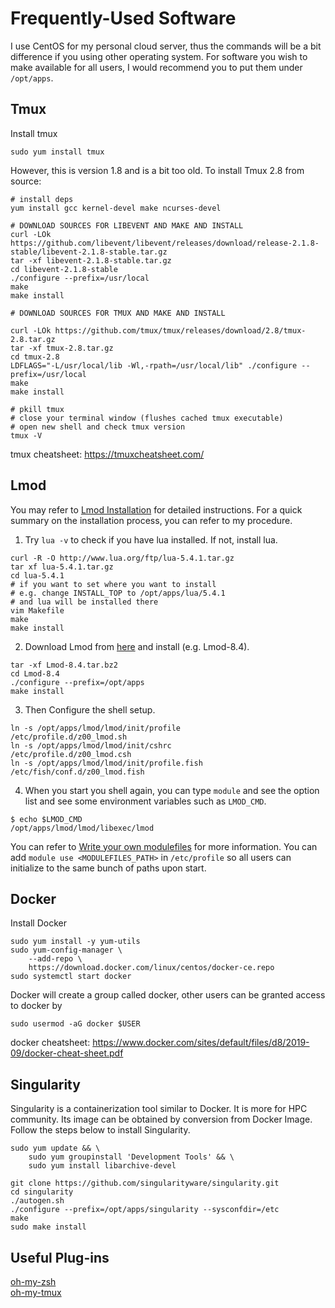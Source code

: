 # Frequently-Used Software

I use CentOS for my personal cloud server, thus the commands will be a bit difference if you using other operating system. For software you wish to make available for all users, I would recommend you to put them under `/opt/apps`.

## Tmux

Install tmux

```shell
sudo yum install tmux
```

However, this is version 1.8 and is a bit too old. To install Tmux 2.8 from source:

```shell
# install deps
yum install gcc kernel-devel make ncurses-devel

# DOWNLOAD SOURCES FOR LIBEVENT AND MAKE AND INSTALL
curl -LOk https://github.com/libevent/libevent/releases/download/release-2.1.8-stable/libevent-2.1.8-stable.tar.gz
tar -xf libevent-2.1.8-stable.tar.gz
cd libevent-2.1.8-stable
./configure --prefix=/usr/local
make
make install

# DOWNLOAD SOURCES FOR TMUX AND MAKE AND INSTALL

curl -LOk https://github.com/tmux/tmux/releases/download/2.8/tmux-2.8.tar.gz
tar -xf tmux-2.8.tar.gz
cd tmux-2.8
LDFLAGS="-L/usr/local/lib -Wl,-rpath=/usr/local/lib" ./configure --prefix=/usr/local
make
make install

# pkill tmux
# close your terminal window (flushes cached tmux executable)
# open new shell and check tmux version
tmux -V
```

tmux cheatsheet: https://tmuxcheatsheet.com/

## Lmod

You may refer to [Lmod Installation](https://lmod.readthedocs.io/en/latest/030_installing.html) for detailed instructions. For a quick summary on the installation process, you can refer to my procedure.

1. Try `lua -v` to check if you have lua installed. If not, install lua.

```shell
curl -R -O http://www.lua.org/ftp/lua-5.4.1.tar.gz
tar xf lua-5.4.1.tar.gz
cd lua-5.4.1
# if you want to set where you want to install
# e.g. change INSTALL_TOP to /opt/apps/lua/5.4.1
# and lua will be installed there
vim Makefile
make
make install
```

2. Download Lmod from [here](https://sourceforge.net/projects/lmod/files/) and install (e.g. Lmod-8.4).

```shell
tar -xf Lmod-8.4.tar.bz2
cd Lmod-8.4
./configure --prefix=/opt/apps
make install
```

3. Then Configure the shell setup.

```
ln -s /opt/apps/lmod/lmod/init/profile        /etc/profile.d/z00_lmod.sh
ln -s /opt/apps/lmod/lmod/init/cshrc          /etc/profile.d/z00_lmod.csh
ln -s /opt/apps/lmod/lmod/init/profile.fish   /etc/fish/conf.d/z00_lmod.fish
```

4. When you start you shell again, you can type `module` and see the option list and see some environment variables such as `LMOD_CMD`.

```
$ echo $LMOD_CMD
/opt/apps/lmod/lmod/libexec/lmod
```

You can refer to [Write your own modulefiles](https://lmod.readthedocs.io/en/latest/020_advanced.html) for more information. You can add `module use <MODULEFILES_PATH>` in `/etc/profile` so all users can initialize to the same bunch of paths upon start.

## Docker

Install Docker

```shell
sudo yum install -y yum-utils
sudo yum-config-manager \
    --add-repo \
    https://download.docker.com/linux/centos/docker-ce.repo
sudo systemctl start docker
```

Docker will create a group called docker, other users can be granted access to docker by

```shell
sudo usermod -aG docker $USER
```

docker cheatsheet: https://www.docker.com/sites/default/files/d8/2019-09/docker-cheat-sheet.pdf

## Singularity

Singularity is a containerization tool similar to Docker. It is more for HPC community. Its image can be obtained by conversion from Docker Image. Follow the steps below to install Singularity.

```shell
sudo yum update && \
    sudo yum groupinstall 'Development Tools' && \
    sudo yum install libarchive-devel

git clone https://github.com/singularityware/singularity.git
cd singularity
./autogen.sh
./configure --prefix=/opt/apps/singularity --sysconfdir=/etc
make
sudo make install

```

## Useful Plug-ins

[oh-my-zsh](https://github.com/ohmyzsh/ohmyzsh)  
[oh-my-tmux](https://github.com/gpakosz/.tmux)
